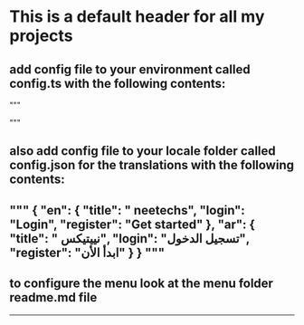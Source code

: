 # This is a default header for all my projects 

## add config file to your environment called config.ts with the following contents:

"""

"""
## also add config file to your locale folder called config.json for the translations with the following contents:
"""
{
  "en": {
    "title": " neetechs",
    "login": "Login",
    "register": "Get started"
  },
  "ar": {
    "title": " نييتيكس",
    "login": "تسجيل الدخول",
    "register": "ابدأ الأن"
  }
}
"""
------------------------------------------------------------------------------------------
## to configure the menu look at the menu folder readme.md file
------------------------------------------------------------------------------------------

